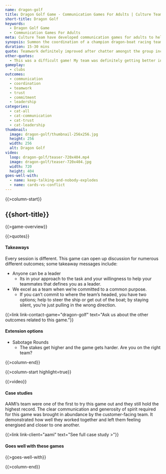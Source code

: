 ```yaml
---
name: dragon-golf
title: Dragon Golf Game - Communication Games For Adults | Culture Team
short-title: Dragon Golf
keywords:
  - Dragon Golf Game
  - Communication Games For Adults
meta: Culture Team have developed communication games for adults to help ignite workplace team culture. Try our chaotic mini-golf game Dragon Golf today!
synopsis: Summon the coordination of a champion dragon-boat racing team in this chaotic mini-golf game!
duration: 15-30 mins
quote: Teamwork definitely improved after chatter amongst the group increased.
other-quotes:
  - This was a difficult game! My team was definitely getting better in the second half.
gameplay: 
  - clubs
outcomes:
  - communication
  - coordination
  - teamwork
  - trust
  - commitment
  - leadership
categories:
  - cat-all
  - cat-communication
  - cat-trust
  - cat-leadership
thumbnail: 
  image: dragon-golf/thumbnail-256x256.jpg
  height: 256
  width: 256
  alt: Dragon Golf
video:
  loop: dragon-golf/teaser-720x404.mp4
  image: dragon-golf/teaser-720x404.jpg
  width: 720
  height: 404
goes-well-with:
  - name: keep-talking-and-nobody-explodes
  - name: cards-vs-conflict
---
```

{{>column-start}}

## {{short-title}}

{{>game-overview}}

{{>quotes}}

#### Takeaways

Every session is different. This game can open up discussion for numerous different outcomes; some takeaway messages include:
* Anyone can be a leader
  * Its in your approach to the task and your willingness to help your teammates that defines you as a leader.
* We excel as a team when we’re committed to a common purpose. 
  * If you can’t commit to where the team’s headed, you have two options; help to steer the ship or get out of the boat; by staying silent, you’re just pulling in the wrong direction.

{{>link link-contact-game="dragon-golf" text="Ask us about the other outcomes related to this game."}}

#### Extension options
* Sabotage Rounds
  * The stakes get higher and the game gets harder. Are you on the right team?

{{>column-end}}

{{>column-start highlight=true}}

{{>video}}

#### Case studies

AAMI’s team were one of the first to try this game out and they still hold the highest record. The clear communication and generosity of spirit required for this game was brought in abundance by the customer-facing team. It demonstrated how well they worked together and left them feeling energised and closer to one another. 

{{>link link-client="aami" text="See full case study >"}}

#### Goes well with these games

{{>goes-well-with}}

{{>column-end}}
